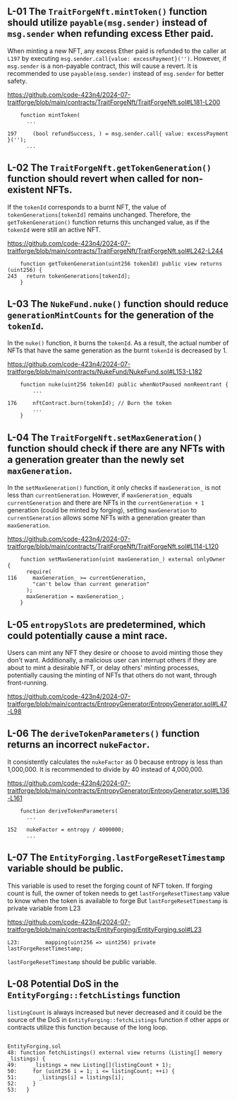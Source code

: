 
## L-01 The `TraitForgeNft.mintToken()` function should utilize `payable(msg.sender)` instead of `msg.sender` when refunding excess Ether paid.

When minting a new NFT, any excess Ether paid is refunded to the caller at `L197` by executing `msg.sender.call{value: excessPayment}('')`. However, if `msg.sender` is a non-payable contract, this will cause a revert. It is recommended to use `payable(msg.sender)` instead of `msg.sender` for better safety.

https://github.com/code-423n4/2024-07-traitforge/blob/main/contracts/TraitForgeNft/TraitForgeNft.sol#L181-L200

```solidity
    function mintToken(
      ...

197     (bool refundSuccess, ) = msg.sender.call{ value: excessPayment }('');
      ...
```

## L-02 The `TraitForgeNft.getTokenGeneration()` function should revert when called for non-existent NFTs.

If the `tokenId` corresponds to a burnt NFT, the value of `tokenGenerations[tokenId]` remains unchanged. Therefore, the `getTokenGeneration()` function returns this unchanged value, as if the `tokenId` were still an active NFT.

https://github.com/code-423n4/2024-07-traitforge/blob/main/contracts/TraitForgeNft/TraitForgeNft.sol#L242-L244

```solidity
    function getTokenGeneration(uint256 tokenId) public view returns (uint256) {
243   return tokenGenerations[tokenId];
    }
```

## L-03 The `NukeFund.nuke()` function should reduce `generationMintCounts` for the generation of the `tokenId`.

In the `nuke()` function, it burns the `tokenId`. As a result, the actual number of NFTs that have the same generation as the burnt `tokenId` is decreased by 1.

https://github.com/code-423n4/2024-07-traitforge/blob/main/contracts/NukeFund/NukeFund.sol#L153-L182

```solidity
    function nuke(uint256 tokenId) public whenNotPaused nonReentrant {
        ...

176     nftContract.burn(tokenId); // Burn the token
        ...
    }
```

## L-04 The `TraitForgeNft.setMaxGeneration()` function should check if there are any NFTs with a generation greater than the newly set `maxGeneration`.

In the `setMaxGeneration()` function, it only checks if `maxGeneration_` is not less than `currentGeneration`. However, if `maxGeneration_` equals `currentGeneration` and there are NFTs in the `currentGeneration + 1` generation (could be minted by forging), setting `maxGeneration` to `currentGeneration` allows some NFTs with a generation greater than `maxGeneration`.

https://github.com/code-423n4/2024-07-traitforge/blob/main/contracts/TraitForgeNft/TraitForgeNft.sol#L114-L120

```solidity
    function setMaxGeneration(uint maxGeneration_) external onlyOwner {
      require(
116     maxGeneration_ >= currentGeneration,
        "can't below than current generation"
      );
      maxGeneration = maxGeneration_;
    }
```

## L-05 `entropySlots` are predetermined, which could potentially cause a mint race.

Users can mint any NFT they desire or choose to avoid minting those they don't want. Additionally, a malicious user can interrupt others if they are about to mint a desirable NFT, or delay others' minting processes, potentially causing the minting of NFTs that others do not want, through front-running.

https://github.com/code-423n4/2024-07-traitforge/blob/main/contracts/EntropyGenerator/EntropyGenerator.sol#L47-L98

## L-06 The `deriveTokenParameters()` function returns an incorrect `nukeFactor`.

It consistently calculates the `nukeFactor` as 0 because entropy is less than 1,000,000. It is recommended to divide by 40 instead of 4,000,000.

https://github.com/code-423n4/2024-07-traitforge/blob/main/contracts/EntropyGenerator/EntropyGenerator.sol#L136-L161

```solidity
    function deriveTokenParameters(
      ...

152   nukeFactor = entropy / 4000000;
      ...
```

## L-07 The `EntityForging.lastForgeResetTimestamp` variable should be public.

This variable is used to reset the forging count of NFT token.
If forging count is full, the owner of token needs to get `lastForgeResetTimestamp` value to know when the token is available to forge
But `lastForgeResetTimestamp` is private variable from L23

https://github.com/code-423n4/2024-07-traitforge/blob/main/contracts/EntityForging/EntityForging.sol#L23

```solidity
L23:        mapping(uint256 => uint256) private lastForgeResetTimestamp;
```

`lastForgeResetTimestamp` should be public variable.

## L-08 Potential DoS in the `EntityForging::fetchListings` function

`listingCount` is always increased but never decreased and it could be the source of the DoS in `EntityForging::fetchListings` function if other apps or contracts utilize this function because of the long loop.

```solidity

EntityForging.sol
48: function fetchListings() external view returns (Listing[] memory _listings) {
49:     _listings = new Listing[](listingCount + 1);
50:     for (uint256 i = 1; i <= listingCount; ++i) {
51:       _listings[i] = listings[i];
52:     }
53:   }

```